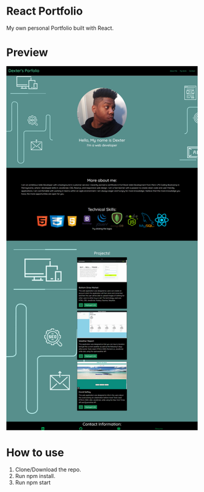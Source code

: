 # React Portfolio

My own personal Portfolio built with React.

# Preview
![portfolio image here](react-portfolio\src\Components\Components\screencapture-localhost-3000-reactPortfolio-2021-09-06-14_43_23.png)

# How to use
1. Clone/Download the repo.
2. Run npm install.
3. Run npm start